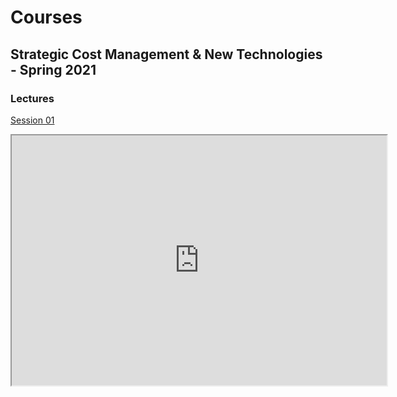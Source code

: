 
# Courses

## Strategic Cost Management & New Technologies - Spring 2021

### Lectures

[Session 01](/Strategic_Cost_Management/Spring2021/Lectures/Session01/Lecture01.html)

<iframe width="600" height="400" marginheight="0" marginwidth="0" allowfullscreen src="https://teaching.mariomilone.org/Strategic_Cost_Management/Spring2021/Lectures/Session01/Lecture01.html">
  Fallback text here for unsupporting browsers, of which there are scant few.
</iframe>
